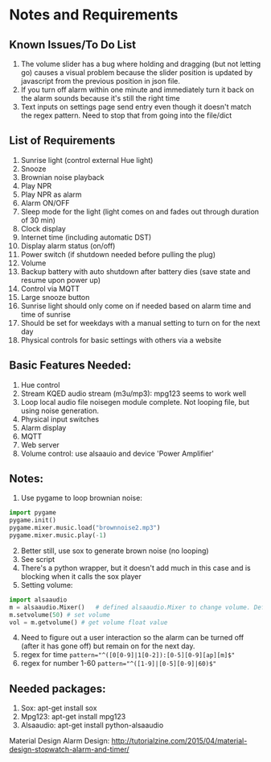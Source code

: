 # Notes and Requirements #

## Known Issues/To Do List ##
1. The volume slider has a bug where holding and dragging (but not letting go) causes a visual problem because the slider position is updated by javascript from the previous position in json file.
2. If you turn off alarm within one minute and immediately turn it back on the alarm sounds because it's still the right time
3. Text inputs on settings page send entry even though it doesn't match the regex pattern. Need to stop that from going into the file/dict


## List of Requirements ##
1. Sunrise light (control external Hue light)
2. Snooze
3. Brownian noise playback
4. Play NPR
5. Play NPR as alarm
6. Alarm ON/OFF
7. Sleep mode for the light (light comes on and fades out through duration of 30 min)
8. Clock display
9. Internet time (including automatic DST)
10. Display alarm status (on/off)
11. Power switch (if shutdown needed before pulling the plug)
12. Volume
13. Backup battery with auto shutdown after battery dies (save state and resume upon power up)
14. Control via MQTT
15. Large snooze button
16. Sunrise light should only come on if needed based on alarm time and time of sunrise
17. Should be set for weekdays with a manual setting to turn on for the next day
18. Physical controls for basic settings with others via a website

## Basic Features Needed: ##
1. Hue control
2. Stream KQED audio stream (m3u/mp3): mpg123 seems to work well
3. Loop local audio file noisegen module complete. Not looping file, but using noise generation.
4. Physical input switches
5. Alarm display
6. MQTT
7. Web server
8. Volume control: use alsaauio and device 'Power Amplifier'

## Notes: ##
1. Use pygame to loop brownian noise:
```python
import pygame
pygame.init()
pygame.mixer.music.load("brownnoise2.mp3")
pygame.mixer.music.play(-1)
```
2. Better still, use sox to generate brown noise (no looping)
  1. See script
  2. There's a python wrapper, but it doesn't add much in this case and is blocking when it calls the sox player
3. Setting volume:
```python
import alsaaudio
m = alsaaudio.Mixer()   # defined alsaaudio.Mixer to change volume. Default device is Mixer. Chip needs to use 'Power Amplifier'
m.setvolume(50) # set volume
vol = m.getvolume() # get volume float value
```
4. Need to figure out a user interaction so the alarm can be turned off (after it has gone off) but remain on for the next day.
5. regex for time ```pattern="^([0[0-9]|1[0-2]):[0-5][0-9][ap][m]$"```
6. regex for number 1-60 ```pattern="^([1-9]|[0-5][0-9]|60)$"```

## Needed packages: ##
1. Sox: apt-get install sox
2. Mpg123: apt-get install mpg123
3. Alsaaudio: apt-get install python-alsaaudio

Material Design Alarm Design: http://tutorialzine.com/2015/04/material-design-stopwatch-alarm-and-timer/
